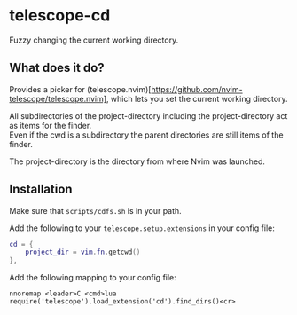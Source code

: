 # telescope-cd

Fuzzy changing the current working directory.  

## What does it do?

Provides a picker for (telescope.nvim)[https://github.com/nvim-telescope/telescope.nvim], which lets you set the current working directory.  

All subdirectories of the project-directory including the project-directory act as items for the finder.  
Even if the cwd is a subdirectory the parent directories are still items of the finder.  

The project-directory is the directory from where Nvim was launched.  

## Installation

Make sure that `scripts/cdfs.sh` is in your path.  

Add the following to your `telescope.setup.extensions` in your config file:  

```lua
cd = {
	project_dir = vim.fn.getcwd()
},
```

Add the following mapping to your config file:  

```vim
nnoremap <leader>C <cmd>lua require('telescope').load_extension('cd').find_dirs()<cr>
```
